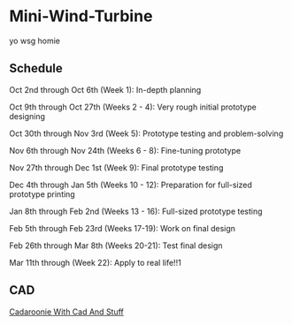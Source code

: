 # Mini-Wind-Turbine

yo wsg homie 

## Schedule
Oct 2nd through Oct 6th (Week 1): In-depth planning

Oct 9th through Oct 27th (Weeks 2 - 4): Very rough initial prototype designing

Oct 30th through Nov 3rd (Week 5): Prototype testing and problem-solving

Nov 6th through Nov 24th (Weeks 6 - 8): Fine-tuning prototype

Nov 27th through Dec 1st (Week 9): Final prototype testing

Dec 4th through Jan 5th (Weeks 10 - 12): Preparation for full-sized prototype printing

Jan 8th through Feb 2nd (Weeks 13 - 16): Full-sized prototype testing

Feb 5th through Feb 23rd (Weeks 17-19): Work on final design

Feb 26th through Mar 8th (Weeks 20-21): Test final design

Mar 11th through  (Week 22): Apply to real life!!1

## CAD
[Cadaroonie With Cad And Stuff](https://cvilleschools.onshape.com/documents/1660bdbe2a86c819fdf68038/w/3f3ac5e50ec9923aa97feca0/e/69f7940f0711d1553de42853)
